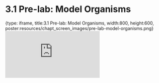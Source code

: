 # 3.1 Pre-lab: Model Organisms
 
{type: iframe, title:3.1 Pre-lab: Model Organisms, width:800, height:600, poster:resources/chapt_screen_images/pre-lab-model-organisms.png}
![](http://science.c-moor.org/miniCURE-RNA-seq/pre-lab-model-organisms.html)
 

 
